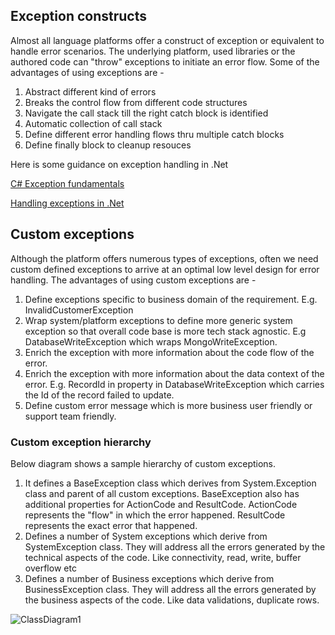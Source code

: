 ## Exception constructs

Almost all language platforms offer a construct of exception or equivalent to handle error scenarios. The underlying platform, used libraries or the authored code can "throw" exceptions to initiate an error flow. Some of the advantages of using exceptions are - 

1. Abstract different kind of errors
2. Breaks the control flow from different code structures
3. Navigate the call stack till the right catch block is identified
4. Automatic collection of call stack
5. Define different error handling flows thru multiple catch blocks
6. Define finally block to cleanup resouces 

Here is some guidance on exception handling in .Net

[C# Exception fundamentals](https://learn.microsoft.com/en-us/dotnet/csharp/fundamentals/exceptions/)

[Handling exceptions in .Net](https://learn.microsoft.com/en-us/dotnet/standard/exceptions/#exceptions-vs-traditional-error-handling-methods)

## Custom exceptions

Although the platform offers numerous types of exceptions, often we need custom defined exceptions to arrive at an optimal low level design for error handling. The advantages of using custom exceptions are - 

1. Define exceptions specific to business domain of the requirement. E.g. InvalidCustomerException
2. Wrap system/platform exceptions to define more generic system exception so that overall code base is more tech stack agnostic. E.g DatabaseWriteException which wraps MongoWriteException. 
3. Enrich the exception with more information about the code flow of the error. 
4. Enrich the exception with more information about the data context of the error. E.g. RecordId in property in DatabaseWriteException which carries the Id of the record failed to update.
5. Define custom error message which is more business user friendly or support team friendly. 

### Custom exception hierarchy
Below diagram shows a sample hierarchy of custom exceptions. 

1. It defines a BaseException class which derives from System.Exception class and parent of all custom exceptions. BaseException also has additional properties for ActionCode and ResultCode. ActionCode represents the "flow" in which the error happened. ResultCode represents the exact error that happened. 
2. Defines a number of System exceptions which derive from SystemException class. They will address all the errors generated by the technical aspects of the code. Like connectivity, read, write, buffer overflow etc
3. Defines a number of Business exceptions which derive from BusinessException class. They will address all the errors generated by the business aspects of the code. Like data validations, duplicate rows.

![ClassDiagram1](https://github.com/SudhirChandra/code-with-engineering-playbook/assets/23739807/1234e529-67ab-4a14-8f7d-fc5c41006015)

